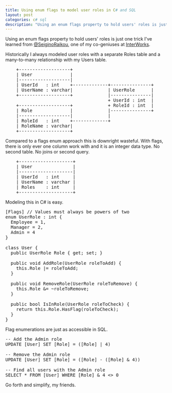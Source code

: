 ```yaml
---
title: Using enum flags to model user roles in C# and SQL
layout: post
categories: c# sql
description: "Using an enum flags property to hold users' roles is just one trick I've learned from @SeiginoRaikou, one of my co-geniuses at InterWorks."
---
```


Using an enum flags property to hold users' roles is just one trick
I've learned from [@SeiginoRaikou](https://twitter.com/SeiginoRaikou),
one of my co-geniuses at [InterWorks](https://www.interworks.com/).

Historically I always modeled user roles with a separate Roles table
and a many-to-many relationship with my Users table.

<pre>    +-------------------+
    | User              |
    |-------------------|
    | UserId   : int    +-------------+---------------+
    | UserName : varchar|             | UserRole      |
    +-------------------+             |---------------|
                                      + UserId : int  |
    +-------------------+             + RoleId : int  |
    | Role              |             |---------------+
    |-------------------|             |
    | RoleId   : int    +-------------+
    | RoleName : varchar|
    +-------------------+</pre>

Compared to a flags enum approach this is downright wasteful.
With flags, there is only ever one column work with and it is an integer data type.
No second table. No joins or second query.

<pre>    +--------------------+
    | User               |
    |--------------------|
    | UserId   : int     |
    | UserName : varchar |
    | Roles    : int     |
    +--------------------+</pre>

Modeling this in C# is easy.

<pre data-language="csharp">
[Flags] // Values must always be powers of two
enum UserRole : int {
  Employee = 1,
  Manager = 2,
  Admin = 4
}

class User {
  public UserRole Role { get; set; }
 
  public void AddRole(UserRole roleToAdd) {
    this.Role |= roleToAdd;
  }
 
  public void RemoveRole(UserRole roleToRemove) {
    this.Role &= ~roleToRemove;
  }
  
  public bool IsInRole(UserRole roleToCheck) {
    return this.Role.HasFlag(roleToCheck);
  }
}
</pre>

Flag enumerations are just as accessible in SQL.

<pre data-language="sql">
-- Add the Admin role
UPDATE [User] SET [Role] = ([Role] | 4)

-- Remove the Admin role
UPDATE [User] SET [Role] = ([Role] - ([Role] & 4))

-- Find all users with the Admin role
SELECT * FROM [User] WHERE [Role] & 4 <> 0
</pre>

Go forth and simplify, my friends.
